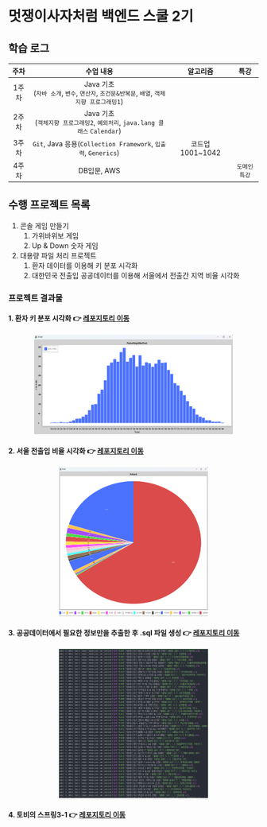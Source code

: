 # 멋쟁이사자처럼 백엔드 스쿨 2기

## 학습 로그
|  주차  |                               수업 내용                                |     알고리즘      |   특강  |
|:----:|:------------------------------------------------------------------:|:-------------:|:-----:|
| 1주차  | Java 기초<br/>(`자바 소개`, `변수`, `연산자`, `조건문&반복문`, `배열`, `객체지향 프로그래밍1`) |               |       |
| 2주차  |  Java 기초<br/>(`객체지향 프로그래밍2`, `예외처리`, `java.lang 클래스` `Calendar`)   |               |       |
| 3주차  |     `Git`, Java 응용(`Collection Framework`, `입출력`, `Generics`)      | 코드업 1001~1042 |       |
| 4주차 |                             DB입문, AWS                              |               | `도메인특강` |




## 수행 프로젝트 목록
1. 콘솔 게임 만들기
   1. 가위바위보 게임
   2. Up & Down 숫자 게임
2. 대용량 파일 처리 프로젝트
   1. 환자 데이터를 이용해 키 분포 시각화
   2. 대한민국 전출입 공공데이터를 이용해 서울에서 전출간 지역 비율 시각화
### 프로젝트 결과물
#### 1. 환자 키 분포 시각화 👉 [레포지토리 이동](https://github.com/wogus0518/LikeLion-Backend/tree/main/Class/src/week3/date221007/miniProject)
<div align="center"><img src="resources/img/patientHeight.png" width="400" height="200"></div>

#### 2. 서울 전출입 비율 시각화 👉 [레포지토리 이동](https://github.com/wogus0518/LikeLion-Backend/tree/main/Class/src/week3/date221007/miniProject)
<div align="center"><img src="resources/img/sidoPiechart.png" width="300" height="300"></div>

#### 3. 공공데이터에서 필요한 정보만을 추출한 후 .sql 파일 생성 👉 [레포지토리 이동](https://github.com/wogus0518/likelion-gradle-01)
<div align="center"><img src="resources/img/hospitalSql.png" width="300" height="300"></div>

#### 4. 토비의 스프링3-1 👉 [레포지토리 이동](https://github.com/wogus0518/likelion-spring)